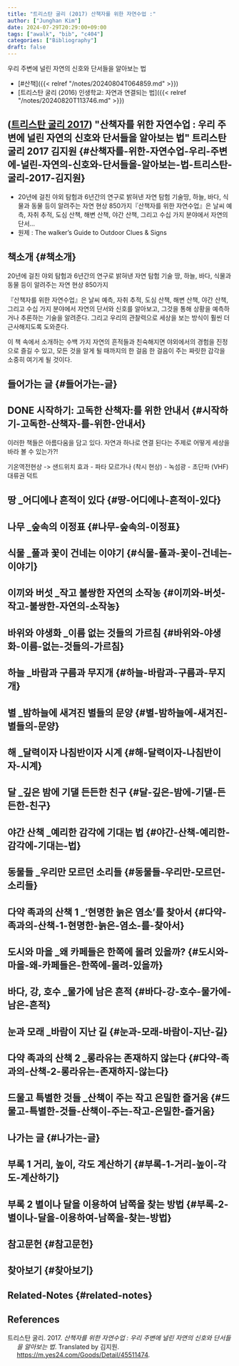 ```yaml
---
title: "트리스탄 굴리 (2017) 산책자를 위한 자연수업 :"
author: ["Junghan Kim"]
date: 2024-07-29T20:29:00+09:00
tags: ["awalk", "bib", "c404"]
categories: ["Bibliography"]
draft: false
---
```


우리 주변에 널린 자연의 신호와 단서들을 알아보는 법

-   [#산책]({{< relref "/notes/20240804T064859.md" >}})
-   [트리스탄 굴리 (2016) 인생학교: 자연과 연결되는 법]({{< relref "/notes/20240820T113746.md" >}})


## (<a href="#citeproc_bib_item_1">트리스탄 굴리 2017</a>) "산책자를 위한 자연수업 : 우리 주변에 널린 자연의 신호와 단서들을 알아보는 법" 트리스탄 굴리 2017 김지원 {#산책자를-위한-자연수업-우리-주변에-널린-자연의-신호와-단서들을-알아보는-법-트리스탄-굴리-2017-김지원}

-   20년에 걸친 야외 탐험과 6년간의 연구로 밝혀낸 자연 탐험 기술땅, 하늘, 바다, 식물과 동물 등이 알려주는 자연 현상 850가지『산책자를 위한 자연수업』은 날씨 예측, 자취 추적, 도심 산책, 해변 산책, 야간 산책, 그리고 수십 가지 분야에서 자연의 단서...
-   원제 : The walker’s Guide to Outdoor Clues &amp; Signs


## 책소개 {#책소개}

20년에 걸친 야외 탐험과 6년간의 연구로 밝혀낸 자연 탐험 기술 땅, 하늘, 바다, 식물과 동물 등이 알려주는 자연 현상 850가지

『산책자를 위한 자연수업』은 날씨 예측, 자취 추적, 도심 산책, 해변 산책, 야간 산책, 그리고 수십 가지 분야에서 자연의 단서와 신호를 알아보고, 그것을 통해 상황을 예측하거나 추론하는 기술을 알려준다. 그리고 우리의 관찰력으로 세상을 보는 방식이 훨씬 더 근사해지도록 도와준다.

이 책 속에서 소개하는 수백 가지 자연의 흔적들과 친숙해지면 야외에서의 경험을 진정으로 즐길 수 있고, 모든 것을 알게 될 때까지의 한 걸음 한 걸음이 주는 짜릿한 감각을 소중히 여기게 될 것이다.


## 들어가는 글 {#들어가는-글}


## <span class="org-todo done DONE">DONE</span> 시작하기: 고독한 산책자:를 위한 안내서 {#시작하기-고독한-산책자-를-위한-안내서}

이러한 책들은 아름다움을 담고 있다. 자연과 하나로 연결 된다는 주제로 어떻게 세상을 바라 볼 수 있는가?!

기온역전현상 -&gt; 샌드위치 효과 - 파타 모르가나 (착시 현상) - 녹섬광 - 초단파 (VHF) 대류권 덕트


## 땅 \_어디에나 흔적이 있다 {#땅-어디에나-흔적이-있다}


## 나무 \_숲속의 이정표 {#나무-숲속의-이정표}


## 식물 \_풀과 꽃이 건네는 이야기 {#식물-풀과-꽃이-건네는-이야기}


## 이끼와 버섯 \_작고 불쌍한 자연의 소작농 {#이끼와-버섯-작고-불쌍한-자연의-소작농}


## 바위와 야생화 \_이름 없는 것들의 가르침 {#바위와-야생화-이름-없는-것들의-가르침}


## 하늘 \_바람과 구름과 무지개 {#하늘-바람과-구름과-무지개}


## 별 \_밤하늘에 새겨진 별들의 문양 {#별-밤하늘에-새겨진-별들의-문양}


## 해 \_달력이자 나침반이자 시계 {#해-달력이자-나침반이자-시계}


## 달 \_깊은 밤에 기댈 든든한 친구 {#달-깊은-밤에-기댈-든든한-친구}


## 야간 산책 \_예리한 감각에 기대는 법 {#야간-산책-예리한-감각에-기대는-법}


## 동물들 \_우리만 모르던 소리들 {#동물들-우리만-모르던-소리들}


## 다약 족과의 산책 1 \_‘현명한 늙은 염소’를 찾아서 {#다약-족과의-산책-1-현명한-늙은-염소-를-찾아서}


## 도시와 마을 \_왜 카페들은 한쪽에 몰려 있을까? {#도시와-마을-왜-카페들은-한쪽에-몰려-있을까}


## 바다, 강, 호수 \_물가에 남은 흔적 {#바다-강-호수-물가에-남은-흔적}


## 눈과 모래 \_바람이 지난 길 {#눈과-모래-바람이-지난-길}


## 다약 족과의 산책 2 \_롱라유는 존재하지 않는다 {#다약-족과의-산책-2-롱라유는-존재하지-않는다}


## 드물고 특별한 것들 \_산책이 주는 작고 은밀한 즐거움 {#드물고-특별한-것들-산책이-주는-작고-은밀한-즐거움}


## 나가는 글 {#나가는-글}


## 부록 1 거리, 높이, 각도 계산하기 {#부록-1-거리-높이-각도-계산하기}


## 부록 2 별이나 달을 이용하여 남쪽을 찾는 방법 {#부록-2-별이나-달을-이용하여-남쪽을-찾는-방법}


## 참고문헌 {#참고문헌}


## 찾아보기 {#찾아보기}


## Related-Notes {#related-notes}

## References

<style>.csl-entry{text-indent: -1.5em; margin-left: 1.5em;}</style><div class="csl-bib-body">
  <div class="csl-entry"><a id="citeproc_bib_item_1"></a>트리스탄 굴리. 2017. <i>산책자를 위한 자연수업 : 우리 주변에 널린 자연의 신호와 단서들을 알아보는 법</i>. Translated by 김지원. <a href="https://m.yes24.com/Goods/Detail/45511474">https://m.yes24.com/Goods/Detail/45511474</a>.</div>
</div>
